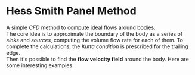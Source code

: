 # Hess Smith Panel Method
A simple *CFD* method to compute ideal flows around bodies.\
The core idea is to approximate the boundary of the body as a series of *sinks* and *sources*, computing the volume flow rate for each of them. To complete the calculations, the *Kutta condition* is prescribed for the trailing edge.\
Then it's possible to find the __flow velocity field__ around the body. Here are some interesting examples.
